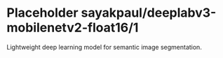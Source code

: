 # Placeholder sayakpaul/deeplabv3-mobilenetv2-float16/1
Lightweight deep learning model for semantic image segmentation.

<!-- module-type: image-segmentation -->
<!-- network-architecture: deeplab-mobilenetv2-coco-voc-trainval -->
<!-- dataset: pascal-voc-2012 -->
<!-- fine-tunable: false -->
<!-- language: en -->
<!-- license: Apache-2.0 -->